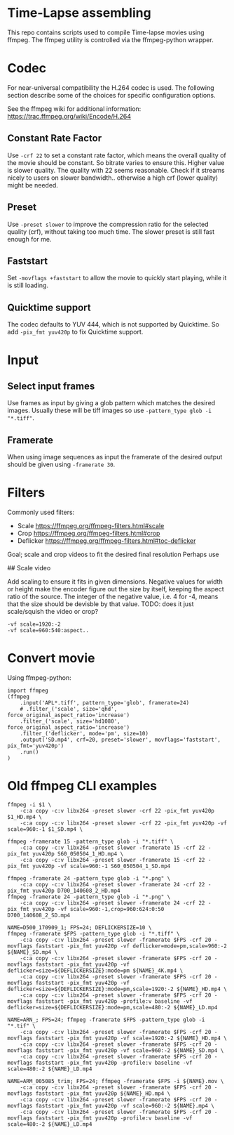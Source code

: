 # Time-Lapse assembling

This repo contains scripts used to compile Time-lapse movies using ffmpeg.
The ffmpeg utility is controlled via the ffmpeg-python wrapper.


# Codec

For near-universal compatibility the H.264 codec is used. The following
section describe some of the choices for specific configuration options.

See the ffmpeg wiki for additional information:
https://trac.ffmpeg.org/wiki/Encode/H.264


## Constant Rate Factor

Use `-crf 22` to set a constant rate factor, which means the overall
quality of the movie should be constant. So bitrate varies to ensure
this. Higher value is slower quality. The quality with 22 seems
reasonable. Check if it streams nicely to users on slower bandwidth..
otherwise a high crf (lower quality) might be needed.


## Preset

Use `-preset slower` to improve the compression ratio for the selected
quality (crf), without taking too much time. The slower preset is still
fast enough for me.


## Faststart

Set `-movflags +faststart` to allow the movie to quickly start playing,
while it is still loading.


## Quicktime support

The codec defaults to YUV 444, which is not supported by Quicktime.
So add `-pix_fmt yuv420p` to fix Quicktime support.


# Input

## Select input frames

Use frames as input by giving a glob pattern which matches the desired images.
Usually these will be tiff images so use `-pattern_type glob -i "*.tiff"`.


## Framerate

When using image sequences as input the framerate of the desired output
should be given using `-framerate 30`.


# Filters

Commonly used filters:

- Scale https://ffmpeg.org/ffmpeg-filters.html#scale
- Crop https://ffmpeg.org/ffmpeg-filters.html#crop
- Deflicker https://ffmpeg.org/ffmpeg-filters.html#toc-deflicker

Goal; scale and crop videos to fit the desired final resolution
Perhaps use 


## Scale video

Add scaling to ensure it fits in given dimensions. Negative values for width
or height make the encoder figure out the size by itself, keeping the aspect ratio
of the source. The integer of the negative value, i.e. 4 for -4, means that the size
should be devisble by that value. TODO: does it just scale/squish the video or crop?

    -vf scale=1920:-2
    -vf scale=960:540:aspect..


# Convert movie

Using ffmpeg-python:

    import ffmpeg
    (ffmpeg
        .input('APL*.tiff', pattern_type='glob', framerate=24)
        # .filter_('scale', size='qhd', force_original_aspect_ratio='increase')
        .filter_('scale', size='hd1080', force_original_aspect_ratio='increase')
        .filter_('deflicker', mode='pm', size=10)
        .output('SD.mp4', crf=20, preset='slower', movflags='faststart', pix_fmt='yuv420p')
        .run()
    )


# Old ffmpeg CLI examples

    ffmpeg -i $1 \
        -c:a copy -c:v libx264 -preset slower -crf 22 -pix_fmt yuv420p $1_HD.mp4 \
        -c:a copy -c:v libx264 -preset slower -crf 22 -pix_fmt yuv420p -vf scale=960:-1 $1_SD.mp4 \

    ffmpeg -framerate 15 -pattern_type glob -i "*.tiff" \
        -c:a copy -c:v libx264 -preset slower -framerate 15 -crf 22 -pix_fmt yuv420p S60_050504_1_HD.mp4 \
        -c:a copy -c:v libx264 -preset slower -framerate 15 -crf 22 -pix_fmt yuv420p -vf scale=960:-1 S60_050504_1_SD.mp4

    ffmpeg -framerate 24 -pattern_type glob -i "*.png" \
        -c:a copy -c:v libx264 -preset slower -framerate 24 -crf 22 -pix_fmt yuv420p D700_140608_2_HD.mp4
    ffmpeg -framerate 24 -pattern_type glob -i "*.png" \
        -c:a copy -c:v libx264 -preset slower -framerate 24 -crf 22 -pix_fmt yuv420p -vf scale=960:-1,crop=960:624:0:50 D700_140608_2_SD.mp4

    NAME=D500_170909_1; FPS=24; DEFLICKERSIZE=10 \
    ffmpeg -framerate $FPS -pattern_type glob -i "*.tiff" \
        -c:a copy -c:v libx264 -preset slower -framerate $FPS -crf 20 -movflags faststart -pix_fmt yuv420p -vf deflicker=mode=pm,scale=960:-2 ${NAME}_SD.mp4 \
        -c:a copy -c:v libx264 -preset slower -framerate $FPS -crf 20 -movflags faststart -pix_fmt yuv420p -vf deflicker=size=${DEFLICKERSIZE}:mode=pm ${NAME}_4K.mp4 \
        -c:a copy -c:v libx264 -preset slower -framerate $FPS -crf 20 -movflags faststart -pix_fmt yuv420p -vf deflicker=size=${DEFLICKERSIZE}:mode=pm,scale=1920:-2 ${NAME}_HD.mp4 \
        -c:a copy -c:v libx264 -preset slower -framerate $FPS -crf 20 -movflags faststart -pix_fmt yuv420p -profile:v baseline -vf deflicker=size=${DEFLICKERSIZE}:mode=pm,scale=480:-2 ${NAME}_LD.mp4

    NAME=ARN_; FPS=24; ffmpeg -framerate $FPS -pattern_type glob -i "*.tif" \
        -c:a copy -c:v libx264 -preset slower -framerate $FPS -crf 20 -movflags faststart -pix_fmt yuv420p -vf scale=1920:-2 ${NAME}_HD.mp4 \
        -c:a copy -c:v libx264 -preset slower -framerate $FPS -crf 20 -movflags faststart -pix_fmt yuv420p -vf scale=960:-2 ${NAME}_SD.mp4 \
        -c:a copy -c:v libx264 -preset slower -framerate $FPS -crf 20 -movflags faststart -pix_fmt yuv420p -profile:v baseline -vf scale=480:-2 ${NAME}_LD.mp4

    NAME=ARM_005085_trim; FPS=24; ffmpeg -framerate $FPS -i ${NAME}.mov \
        -c:a copy -c:v libx264 -preset slower -framerate $FPS -crf 20 -movflags faststart -pix_fmt yuv420p ${NAME}_HD.mp4 \
        -c:a copy -c:v libx264 -preset slower -framerate $FPS -crf 20 -movflags faststart -pix_fmt yuv420p -vf scale=960:-2 ${NAME}.mp4 \
        -c:a copy -c:v libx264 -preset slower -framerate $FPS -crf 20 -movflags faststart -pix_fmt yuv420p -profile:v baseline -vf scale=480:-2 ${NAME}_LD.mp4
